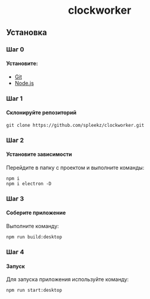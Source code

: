 # <div align='center'>clockworker</div>

## Установка

### Шаг 0

#### Установите:

- [Git](https://git-scm.com/downloads)
- [Node.js](https://nodejs.org/en/)

### Шаг 1

#### Склонируйте репозиторий

```terminal
git clone https://github.com/spleekz/clockworker.git
```

### Шаг 2

#### Установите зависимости

Перейдите в папку с проектом и выполните команды:

```termial
npm i
npm i electron -D
```

### Шаг 3

#### Соберите приложение

Выполните команду:

```terminal
npm run build:desktop
```

### Шаг 4

#### Запуск

Для запуска приложения используйте команду:

```terminal
npm run start:desktop
```
